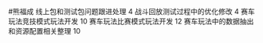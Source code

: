 #熊福成 
线上包和测试包问题跟进处理                                               4
战斗回放测试过程中的优化修改                                            4
赛车玩法竞技模式玩法开发                                                   10
赛车玩法比赛模式玩法开发                                                   12
赛车玩法中的数据抽出和资源配置相关整理                          10
